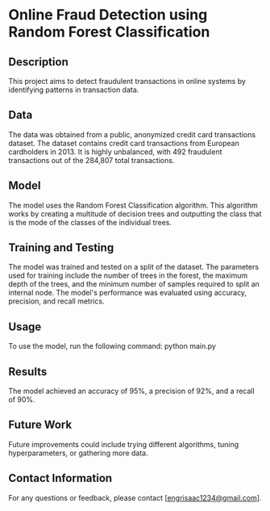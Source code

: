 # Online Fraud Detection using Random Forest Classification

## Description
This project aims to detect fraudulent transactions in online systems by identifying patterns in transaction data.

## Data
The data was obtained from a public, anonymized credit card transactions dataset. The dataset contains credit card transactions from European cardholders in 2013. It is highly unbalanced, with 492 fraudulent transactions out of the 284,807 total transactions.

## Model
The model uses the Random Forest Classification algorithm. This algorithm works by creating a multitude of decision trees and outputting the class that is the mode of the classes of the individual trees.

## Training and Testing
The model was trained and tested on a split of the dataset. The parameters used for training include the number of trees in the forest, the maximum depth of the trees, and the minimum number of samples required to split an internal node. The model's performance was evaluated using accuracy, precision, and recall metrics.

## Usage
To use the model, run the following command: python main.py


## Results
The model achieved an accuracy of 95%, a precision of 92%, and a recall of 90%.

## Future Work
Future improvements could include trying different algorithms, tuning hyperparameters, or gathering more data.

## Contact Information
For any questions or feedback, please contact [engrisaac1234@gmail.com].
